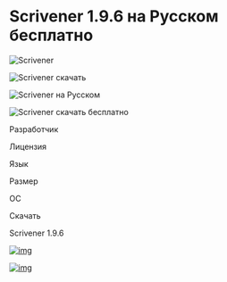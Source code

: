 # Scrivener 1.9.6 на Русском бесплатно

![Scrivener ](https://rsload.net/images5/screensfs.png)

![Scrivener скачать](https://rsload.net/images5/screensfs1.jpg)

![Scrivener на Русском ](https://rsload.net/images5/screensfs2.jpg)

![ Scrivener скачать бесплатно](https://rsload.net/images5/screensfs3.jpg)

Разработчик

Лицензия

Язык

Размер

ОС

Скачать

 

Scrivener 1.9.6

 

[![img](https://rsload.net/images5/downasd1.png)](http://shrtr.ru/s/b0cnmvxi)

[![img](https://rsload.net/images5/premssf.png)](https://rsload.net/tutvce.html)